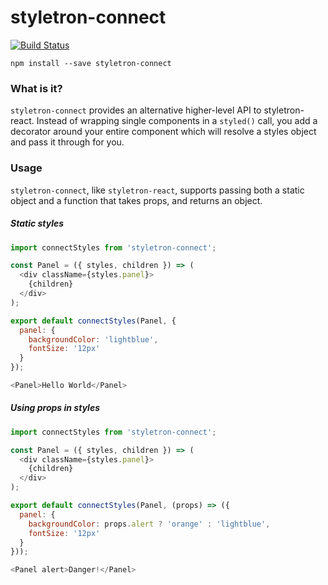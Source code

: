 # styletron-connect

[![Build Status](https://circleci.com/gh/tabazevedo/styletron-connect.svg?style=shield)](https://circleci.com/gh/tabazevedo/styletron-connect)

`npm install --save styletron-connect`

### What is it?

`styletron-connect` provides an alternative higher-level API to styletron-react.
Instead of wrapping single components in a `styled()` call, you add a decorator around
your entire component which will resolve a styles object and pass it through for you.

### Usage

`styletron-connect`, like `styletron-react`, supports passing both a static
object and a function that takes props, and returns an object.

##### Static styles

```js
import connectStyles from 'styletron-connect';

const Panel = ({ styles, children }) => (
  <div className={styles.panel}>
    {children}
  </div>
);

export default connectStyles(Panel, {
  panel: {
    backgroundColor: 'lightblue',
    fontSize: '12px'
  }
});

<Panel>Hello World</Panel>
```

##### Using props in styles

```js
import connectStyles from 'styletron-connect';

const Panel = ({ styles, children }) => (
  <div className={styles.panel}>
    {children}
  </div>
);

export default connectStyles(Panel, (props) => ({
  panel: {
    backgroundColor: props.alert ? 'orange' : 'lightblue',
    fontSize: '12px'
  }
}));

<Panel alert>Danger!</Panel>
```
